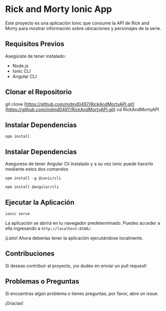 # Rick and Morty Ionic App

Este proyecto es una aplicación Ionic que consume la API de Rick and Morty para mostrar información sobre ubicaciones y personajes de la serie.

## Requisitos Previos

Asegúrate de tener instalado:

* Node.js
* Ionic CLI
* Angular CLI

## Clonar el Repositorio

git clone [https://github.com/mdmd0497/RickAndMortyAPI.git](https://github.com/mdmd0497/RickAndMortyAPI.git)
cd RickAndMortyAPI 

## Instalar Dependencias

```
npm install
```
## Instalar Dependencias
Asegurese de tener Angular Cli instalado
y a su vez ionic
puede hacerlo mediante estos dos comandos 
```
npm install -g @ionic/cli
```

```
npm install @angular/cli
```

## Ejecutar la Aplicación
```
ionic serve
```



La aplicación se abrirá en tu navegador predeterminado. Puedes acceder a ella ingresando a `http://localhost:8100/`.

¡Listo! Ahora deberías tener la aplicación ejecutándose localmente.

## Contribuciones

Si deseas contribuir al proyecto, ¡no dudes en enviar un pull request!

## Problemas o Preguntas

Si encuentras algún problema o tienes preguntas, por favor, abre un issue.

¡Gracias!

